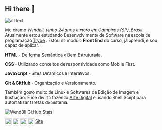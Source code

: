 ## Hi there 👋
<!--
**wend3ll-souza/wend3ll-souza** is a ✨ _special_ ✨ repository because its `README.md` (this file) appears on your GitHub profile.

Here are some ideas to get you started:

- 🔭 I’m currently working on ...
- 🌱 I’m currently learning ...
- 👯 I’m looking to collaborate on ...
- 🤔 I’m looking for help with ...
- 💬 Ask me about ...
- 📫 How to reach me: ...
- 😄 Pronouns: ...
- ⚡ Fun fact: ...
-->

![alt text](https://media4.giphy.com/media/26uflLQb82Qpj7ik8/giphy.gif?cid=ecf05e47cddb4657395a8b2d7bff48b0d874f8c24acb7ccc&rid=giphy.gif)

Me chamo _Wendell, tenho 24 anos e moro em Campinas (SP), Brasil_. Atualmente estou estudando Desenvolvimento de Software na escola de programação <a href='https://www.betrybe.com/' target ='_blank' >Trybe</a> . Estou no modúlo **Front End** do curso, já aprendi, e sou capaz de aplicar:


 **HTML** - De forma Semântica e Bem Estruturada.
 
 **CSS** - Utilizando conceitos de responsividade como Mobile First.
 
 **JavaScript** - Sites Dinamicos e Interativos.
 
 **Git & GitHub** - Organização e Versionamento.


Também gosto muito de  Linux e Softwares de Edição de Imagem e Ilustração. E me divirto fazendo [Arte Digital](https://www.behance.net/wend3llsouza) e usando Shell Script para automatizar tarefas do Sistema.

![Wend3ll GitHub Stats](https://github-readme-stats.vercel.app/api?username=wend3ll-souza&show_icons=true)


<a target="_blank" href="https://www.linkedin.com/in/wendell-souza-5b13781a3/">
  <img align="left" alt="LinkdeIN" width="22px" src="https://cdn.jsdelivr.net/npm/simple-icons@v3/icons/linkedin.svg" />
</a>
<a target="_blank" href="https://api.whatsapp.com/send?phone=5519987650743">
  <img align="left" alt="Whatsapp" width="22px" src="https://cdn.jsdelivr.net/npm/simple-icons@v3/icons/whatsapp.svg" />
</a>
<a target="_blank" href="https://www.instagram.com/w.sou.za/">
  <img align="left" alt="Instagram" width="22px" src="https://cdn.jsdelivr.net/npm/simple-icons@v3/icons/instagram.svg" />
</a>
<a target="_blank" href="mailto:wend3llsouza@gmail.com">
  <img align="left" alt="Gmail" width="22px" src="https://cdn.jsdelivr.net/npm/simple-icons@v3/icons/gmail.svg" />
</a>

<a target="_blank" href="https://wend3ll-souza.github.io/portfolio-web/">
  Site
</a>


